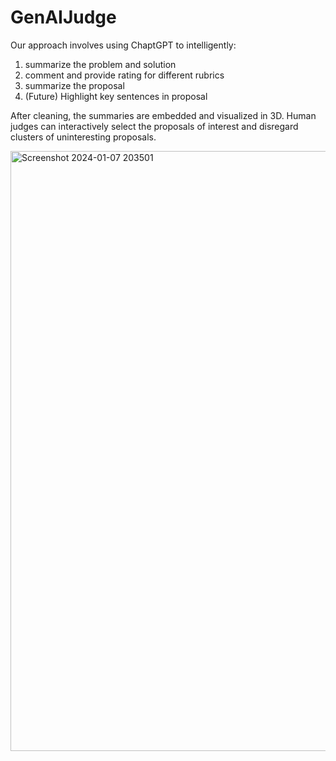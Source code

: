 # GenAIJudge

Our approach involves using ChaptGPT to intelligently: 
1. summarize the problem and solution
2. ⁠comment and provide rating for different rubrics 
3. ⁠summarize the proposal 
4. ⁠(Future) Highlight key sentences in proposal 

After cleaning, the summaries are embedded and visualized in 3D. Human judges can interactively select the proposals of interest and disregard clusters of uninteresting proposals.

<img width="960" alt="Screenshot 2024-01-07 203501" src="https://github.com/johri-lab/GenAIJudge/assets/26346395/24bbeee6-b18f-4982-8840-5470810b3197">

